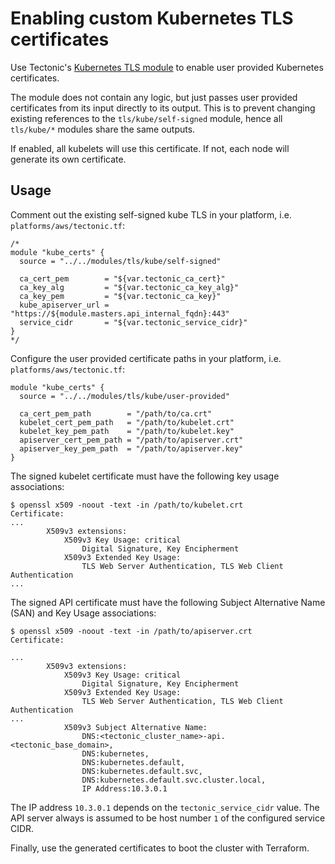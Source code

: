 # Enabling custom Kubernetes TLS certificates

Use Tectonic's [Kubernetes TLS module][kube-module] to enable user provided Kubernetes certificates.

The module does not contain any logic, but just passes user provided certificates from its input directly to its output. This is to prevent changing existing references to the `tls/kube/self-signed` module, hence all `tls/kube/*` modules share the same outputs.

If enabled, all kubelets will use this certificate. If not, each node will generate its own certificate.

## Usage

Comment out the existing self-signed kube TLS in your platform, i.e. `platforms/aws/tectonic.tf`:

```
/*
module "kube_certs" {
  source = "../../modules/tls/kube/self-signed"

  ca_cert_pem        = "${var.tectonic_ca_cert}"
  ca_key_alg         = "${var.tectonic_ca_key_alg}"
  ca_key_pem         = "${var.tectonic_ca_key}"
  kube_apiserver_url = "https://${module.masters.api_internal_fqdn}:443"
  service_cidr       = "${var.tectonic_service_cidr}"
}
*/
```

Configure the user provided certificate paths in your platform, i.e. `platforms/aws/tectonic.tf`:

```
module "kube_certs" {
  source = "../../modules/tls/kube/user-provided"

  ca_cert_pem_path        = "/path/to/ca.crt"
  kubelet_cert_pem_path   = "/path/to/kubelet.crt"
  kubelet_key_pem_path    = "/path/to/kubelet.key"
  apiserver_cert_pem_path = "/path/to/apiserver.crt"
  apiserver_key_pem_path  = "/path/to/apiserver.key"
}
```

The signed kubelet certificate must have the following key usage associations:

```
$ openssl x509 -noout -text -in /path/to/kubelet.crt
Certificate:
...
        X509v3 extensions:
            X509v3 Key Usage: critical
                Digital Signature, Key Encipherment
            X509v3 Extended Key Usage:
                TLS Web Server Authentication, TLS Web Client Authentication
...
```

The signed API certificate must have the following Subject Alternative Name (SAN) and Key Usage associations:

```
$ openssl x509 -noout -text -in /path/to/apiserver.crt
Certificate:

...
        X509v3 extensions:
            X509v3 Key Usage: critical
                Digital Signature, Key Encipherment
            X509v3 Extended Key Usage:
                TLS Web Server Authentication, TLS Web Client Authentication
...
            X509v3 Subject Alternative Name:
                DNS:<tectonic_cluster_name>-api.<tectonic_base_domain>,
                DNS:kubernetes,
                DNS:kubernetes.default,
                DNS:kubernetes.default.svc,
                DNS:kubernetes.default.svc.cluster.local,
                IP Address:10.3.0.1
```

The IP address `10.3.0.1` depends on the `tectonic_service_cidr` value. The API server always is assumed to be host number `1` of the configured service CIDR.

Finally, use the generated certificates to boot the cluster with Terraform.


[kube-module]: https://github.com/coreos/tectonic-installer/tree/master/modules/tls/kube/
